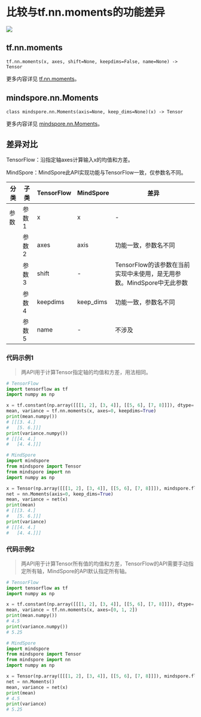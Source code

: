 # 比较与tf.nn.moments的功能差异

<a href="https://gitee.com/mindspore/docs/blob/master/docs/mindspore/source_zh_cn/note/api_mapping/tensorflow_diff/Moments.md" target="_blank"><img src="https://mindspore-website.obs.cn-north-4.myhuaweicloud.com/website-images/master/resource/_static/logo_source.png"></a>

## tf.nn.moments

```text
tf.nn.moments(x, axes, shift=None, keepdims=False, name=None) -> Tensor
```

更多内容详见 [tf.nn.moments](https://tensorflow.google.cn/versions/r2.6/api_docs/python/tf/nn/moments)。

## mindspore.nn.Moments

```text
class mindspore.nn.Moments(axis=None, keep_dims=None)(x) -> Tensor
```

更多内容详见 [mindspore.nn.Moments](https://www.mindspore.cn/docs/zh-CN/master/api_python/nn/mindspore.nn.Moments.html)。

## 差异对比

TensorFlow：沿指定轴axes计算输入x的均值和方差。

MindSpore：MindSpore此API实现功能与TensorFlow一致，仅参数名不同。

| 分类 | 子类  | TensorFlow | MindSpore | 差异                                            |
| --- |-----|------------|-----------|-----------------------------------------------|
|参数 | 参数1 | x          | x         | -                                             |
| | 参数2 | axes        | axis      | 功能一致，参数名不同                                   |
| | 参数3 |   shift            | -         | TensorFlow的该参数在当前实现中未使用，是无用参数。MindSpore中无此参数 |
| | 参数4 | keepdims      | keep_dims | 功能一致，参数名不同                                   |
| | 参数5 |   name            | -         | 不涉及 |

### 代码示例1

> 两API用于计算Tensor指定轴的均值和方差，用法相同。

```python
# TensorFlow
import tensorflow as tf
import numpy as np

x = tf.constant(np.array([[[1, 2], [3, 4]], [[5, 6], [7, 8]]]), dtype='float32')
mean, variance = tf.nn.moments(x, axes=0, keepdims=True)
print(mean.numpy())
# [[[3. 4.]
#   [5. 6.]]]
print(variance.numpy())
# [[[4. 4.]
#   [4. 4.]]]

# MindSpore
import mindspore
from mindspore import Tensor
from mindspore import nn
import numpy as np

x = Tensor(np.array([[[1, 2], [3, 4]], [[5, 6], [7, 8]]]), mindspore.float32)
net = nn.Moments(axis=0, keep_dims=True)
mean, variance = net(x)
print(mean)
# [[[3. 4.]
#   [5. 6.]]]
print(variance)
# [[[4. 4.]
#   [4. 4.]]]
```

### 代码示例2

> 两API用于计算Tensor所有值的均值和方差，TensorFlow的API需要手动指定所有轴，MindSpore的API默认指定所有轴。

```python
# TensorFlow
import tensorflow as tf
import numpy as np

x = tf.constant(np.array([[[1, 2], [3, 4]], [[5, 6], [7, 8]]]), dtype='float32')
mean, variance = tf.nn.moments(x, axes=[0, 1, 2])
print(mean.numpy())
# 4.5
print(variance.numpy())
# 5.25

# MindSpore
import mindspore
from mindspore import Tensor
from mindspore import nn
import numpy as np

x = Tensor(np.array([[[1, 2], [3, 4]], [[5, 6], [7, 8]]]), mindspore.float32)
net = nn.Moments()
mean, variance = net(x)
print(mean)
# 4.5
print(variance)
# 5.25
```
